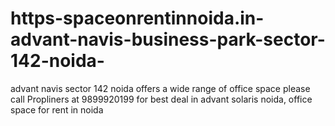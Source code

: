 # https-spaceonrentinnoida.in-advant-navis-business-park-sector-142-noida-
advant navis sector 142 noida offers a wide range of office space please call Propliners at 9899920199 for best deal in advant solaris noida, office space for rent in noida
